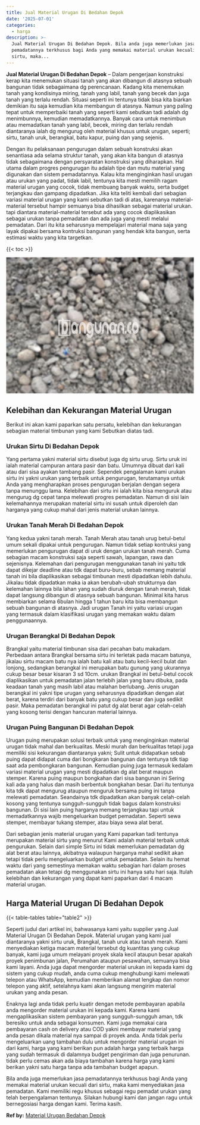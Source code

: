 ```yaml
---
title: Jual Material Urugan Di Bedahan Depok
date: '2025-07-01'
categories:
  - harga
description: >-
  Jual Material Urugan Di Bedahan Depok. Bila anda juga memerlukan jasa
  pemadatannya terkhusus bagi Anda yang memakai material urukan kecuali dari
  sirtu, maka...
---
```


**Jual Material Urugan Di Bedahan Depok** – Dalam pengerjaan konstruksi kerap kita menemukan situasi tanah yang akan dibangun di atasnya sebuah bangunan tidak sebagaimana dg perencanaan. Kadang kita menemukan tanah yang kondisinya miring, tanah yang labil, tanah yang becek dan juga tanah yang terlalu rendah. Situasi seperti ini tentunya tidak bisa kita biarkan demikian itu saja kemudian kita membangun di atasnya. Namun yang paling tepat untuk memperbaiki tanah yang seperti kami sebutkan tadi adalah dg menimbunnya, kemudian memadatkannya. Banyak cara untuk menimbun atau memadatkan tanah yang labil, becek, miring dan terlalu rendah diantaranya ialah dg mengurug oleh material khusus untuk urugan, seperti; sirtu, tanah uruk, berangkal, batu kapur, puing dan yang sejenis.

Dengan itu pelaksanaan pengurugan dalam sebuah konstruksi akan senantiasa ada selama struktur tanah, yang akan kita bangun di atasnya tidak sebagaimana dengan persyaratan konstruksi yang diharapkan. Hal utama dalam progres pengurugan itu adalah tipe dan mutu material yang digunakan dan sistem pemadatannya. Kalau kita menginginkan hasil urugan atau urukan yang padat, tidak labil, tentunya kita mesti memilih ragam material urugan yang cocok, tidak membuang banyak waktu, serta budget terjangkau dan gampang dipadatkan. Jika kita teliti kembali dari sebagian variasi material urugan yang kami sebutkan tadi di atas, karenanya material-material tersebut hampir semuanya bisa dihasilkan sebagai material urukan. tapi diantara material-material tersebut ada yang cocok diaplikasikan sebagai urukan tanpa pemadatan dan ada juga yang mesti melalui pemadatan. Dari itu kita seharusnya mempelajari material mana saja yang layak dipakai bersama kontruksi bangunan yang hendak kita bangun, serta estimasi waktu yang kita targetkan.

{{< toc >}}

![Jual Material Urugan Di Bedahan Depok](/images/jual-urugan-22.png)

## Kelebihan dan Kekurangan Material Urugan

Berikut ini akan kami paparkan satu persatu, kelebihan dan kekurangan sebagian material timbunan yang kami Sebutkan diatas tadi.

### Urukan Sirtu Di Bedahan Depok

Yang pertama yakni material sirtu disebut juga dg sirtu urug. Sirtu uruk ini ialah material campuran antara pasir dan batu. Umumnya dibuat dari kali atau dari sisa ayakan tambang pasir. Sependek pengalaman kami urukan sirtu ini yakni urukan yang terbaik untuk pengurugan, terutamanya untuk Anda yang mengharapkan proses pengurugan berjalan dengan segera tanpa menunggu lama. Kelebihan dari sirtu ini ialah kita bisa menguruk atau mengurug dg cepat tanpa melewati progres pemadatan. Namun di sisi lain kelemahannya merupakan material sirtu ini susah untuk diperoleh dan harganya yang cukup mahal dari jenis material urukan lainnya.

### Urukan Tanah Merah Di Bedahan Depok

Yang kedua yakni tanah merah. Tanah Merah atau tanah urug betul-betul umum sekali dipakai untuk pengurugan. Namun tidak setiap kontruksi yang memerlukan pengurugan dapat di uruk dengan urukan tanah merah. Cuma sebagian macam konstruksi saja seperti sawah, lapangan, rawa dan sejenisnya. Kelemahan dari pengurugan menggunakan tanah ini yaitu tdk dapat dikejar deadline atau tdk dapat buru-buru, sebab memang material tanah ini bila diaplikasikan sebagai timbunan mesti dipadatkan lebih dahulu. Jikalau tidak dipadatkan maka ia akan berubah-ubah strukturnya dan kelemahan lainnya bila lahan yang sudah diuruk dengan tanah merah, tidak dapat langsung dibangun di atasnya sebuah bangunan. Minimal kita harus membiarkan selama 6bulan hingga 1 tahun baru kita bisa membangun sebuah bangunan di atasnya. Jadi urugan Tanah ini yaitu variasi urugan yang termasuk dalam klasifikasi urugan yang memakan waktu dalam penggunaannya.

### Urugan Berangkal Di Bedahan Depok

Brangkal yaitu material timbunan sisa dari pecahan batu makadam. Perbedaan antara Brangkal bersama sirtu ini terletak pada macam batunya, jikalau sirtu macam batu nya ialah batu kali atau batu kecil-kecil bulat dan lonjong, sedangkan berangkal ini merupakan batu gunung yang ukurannya cukup besar besar kisaran 3 sd 10cm. urukan Brangkal ini betul-betul cocok diaplikasikan untuk pemadatan jalan terlebih jalan yang baru dibuka, pada keadaan tanah yang masih labil atau malahan berlubang. Jenis urugan berangkal ini yakni tipe urugan yang seharusnya dipadatkan dengan alat berat, karena terdiri dari banyak batu yang cukup besar dan juga sedikit pasir. Maka pemadatan berangkal ini patut dg alat berat agar celah-celah yang kosong terisi dengan hancuran material lainnya.

### Urugan Puing Bangunan Di Bedahan Depok

Urugan puing merupakan solusi terbaik untuk yang menginginkan material urugan tidak mahal dan berkualitas. Meski murah dan berkualitas tetapi juga memiliki sisi kekurangan diantaranya yakni; Sulit untuk didapatkan sebab puing dapat didapat cuma dari bongkaran bangunan dan tentunya tdk tiap saat ada pembongkaran bangunan. Kemudian puing juga termasuk kedalam variasi material urugan yang mesti dipadatkan dg alat berat maupun stemper. Karena puing maupun bongkahan dari sisa bangunan ini Sering kali ada yang halus dan masih berbentuk bongkahan besar. Dari itu tentunya kita tdk dapat mengurug ataupun menguruk bersama puing ini tanpa melewati pemadatan. Seandainya tdk dipadatkan akan banyak celah-celah kosong yang tentunya sungguh-sungguh tidak bagus dalam konstruksi bangunan. Di sisi lain puing harganya memang terjangkau tapi untuk memadatkannya wajib mengeluarkan budget pemadatan. Seperti sewa stemper, membayar tukang stemper, atau biaya sewa alat berat.

Dari sebagian jenis material urugan yang Kami paparkan tadi tentunya merupakan material sirtu yang menurut Kami adalah material terbaik untuk pengurukan. Selain dari simple Sirtu ini tidak memerlukan pemadatan dg alat berat atau lainnya, akibatnya walaupun harganya mahal sedikit akan tetapi tidak perlu mengeluarkan budget untuk pemadatan. Selain itu hemat waktu dari yang semestinya memakan waktu sebagian hari dalam proses pemadatan akan tetapi dg menggunakan sirtu ini hanya satu hari saja. Itulah kelebihan dan kekurangan yang dapat kami paparkan dari 4 macam material urugan.

## Harga Material Urugan Di Bedahan Depok

{{< table-tables table="table2" >}}

Seperti judul dari artikel ini, bahwasanya kami yaitu supplier yang Jual Material Urugan Di Bedahan Depok. Material urugan yang kami jual diantaranya yakni sirtu uruk, Brangkal, tanah uruk atau tanah merah. Kami menyediakan ketiga macam material tersebut dg kuantitas yang cukup banyak, kami juga umum melayani proyek skala kecil ataupun besar apakah proyek penimbunan jalan, Perumahan ataupun pesawahan, semuanya bisa kami layani. Anda juga dapat mengorder material urukan ini kepada kami dg sistem yang cukup mudah, anda cuma cukup menghubungi kami melewati telepon atau WhatsApp, kemudian memberikan alamat lengkap dan nomor telepon yang aktif, setelahnya kami akan langsung mengirim material urukan yang anda pesan.

Enaknya lagi anda tidak perlu kuatir dengan metode pembayaran apabila anda mengorder material urukan ini kepada kami. Karena kami mengaplikasikan sistem pembayaran yang sungguh-sungguh aman, tdk beresiko untuk anda sebagai konsumen. Kami juga memakai cara pembayaran cash on delivery atau COD yakni membayar material yang anda pesan dikala material nya sampai di proyek anda. Anda tidak perlu mengeluarkan uang tambahan dulu untuk mengorder material urugan ini dari kami, harga yang kami berikan pun adalah harga yang terbaik harga yang sudah termasuk di dalamnya budget pengiriman dan juga penurunan. tidak perlu cemas akan ada biaya tambahan karena harga yang kami berikan yakni satu harga tanpa ada tambahan budget apapun.

Bila anda juga memerlukan jasa pemadatannya terkhusus bagi Anda yang memakai material urukan kecuali dari sirtu, maka kami menyediakan jasa pemadatan. Kami memiliki regu khusus sebagai regu pemadat urukan yang telah berpengalaman tentunya. Silakan hubungi kami dan jangan ragu untuk bernegosiasi harga dengan kami. Terima kasih.

**Ref by:** [Material Urugan Bedahan Depok](https://id.wikipedia.org/wiki/Material)
